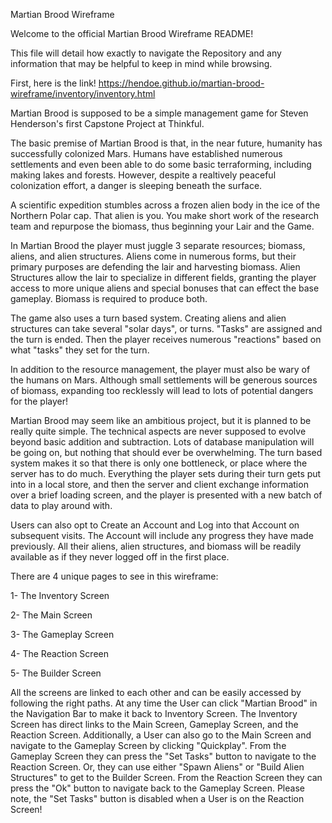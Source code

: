 Martian Brood Wireframe

Welcome to the official Martian Brood Wireframe README!

This file will detail how exactly to navigate the Repository and any information that may be helpful to keep in mind while browsing.

First, here is the link! https://hendoe.github.io/martian-brood-wireframe/inventory/inventory.html

Martian Brood is supposed to be a simple management game for Steven Henderson's first Capstone Project at Thinkful.

The basic premise of Martian Brood is that, in the near future, humanity has successfully colonized Mars. Humans have established numerous settlements and even been able to do some basic terraforming, including making lakes and forests. However, despite a realtively peaceful colonization effort, a danger is sleeping beneath the surface.

A scientific expedition stumbles across a frozen alien body in the ice of the Northern Polar cap. That alien is you. You make short work of the research team and repurpose the biomass, thus beginning your Lair and the Game.

In Martian Brood the player must juggle 3 separate resources; biomass, aliens, and alien structures. Aliens come in numerous forms, but their primary purposes are defending the lair and harvesting biomass. Alien Structures allow the lair to specialize in different fields, granting the player access to more unique aliens and special bonuses that can effect the base gameplay. Biomass is required to produce both.

The game also uses a turn based system. Creating aliens and alien structures can take several "solar days", or turns. "Tasks" are assigned and the turn is ended. Then the player receives numerous "reactions" based on what "tasks" they set for the turn.

In addition to the resource management, the player must also be wary of the humans on Mars. Although small settlements will be generous sources of biomass, expanding too recklessly will lead to lots of potential dangers for the player!

Martian Brood may seem like an ambitious project, but it is planned to be really quite simple. The technical aspects are never supposed to evolve beyond basic addition and subtraction. Lots of database manipulation will be going on, but nothing that should ever be overwhelming. The turn based system makes it so that there is only one bottleneck, or place where the server has to do much. Everything the player sets during their turn gets put into in a local store, and then the server and client exchange information over a brief loading screen, and the player is presented with a new batch of data to play around with.

Users can also opt to Create an Account and Log into that Account on subsequent visits. The Account will include any progress they have made previously. All their aliens, alien structures, and biomass will be readily available as if they never logged off in the first place.

There are 4 unique pages to see in this wireframe:

  1- The Inventory Screen

  2- The Main Screen

  3- The Gameplay Screen

  4- The Reaction Screen

  5- The Builder Screen

All the screens are linked to each other and can be easily accessed by following the right paths. At any time the User can click "Martian Brood" in the Navigation Bar to make it back to Inventory Screen. The Inventory Screen has direct links to the Main Screen, Gameplay Screen, and the Reaction Screen. Additionally, a User can also go to the Main Screen and navigate to the Gameplay Screen by clicking "Quickplay". From the Gameplay Screen they can press the "Set Tasks" button to navigate to the Reaction Screen. Or, they can use either "Spawn Aliens" or "Build Alien Structures" to get to the Builder Screen. From the Reaction Screen they can press the "Ok" button to navigate back to the Gameplay Screen. Please note, the "Set Tasks" button is disabled when a User is on the Reaction Screen!
